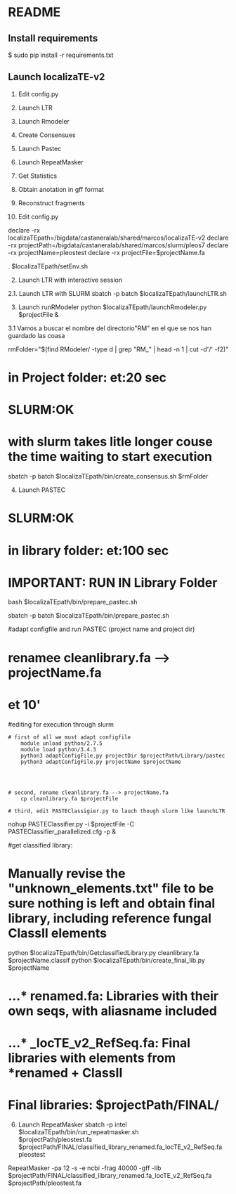 # README

## Install requirements

$ sudo pip install -r requirements.txt

## Launch localizaTE-v2

1. Edit config.py
2. Launch LTR
3. Launch Rmodeler
4. Create Consensues
5. Launch Pastec
6. Launch RepeatMasker
7. Get Statistics
8. Obtain anotation in gff format
9. Reconstruct fragments

1. Edit config.py

declare -rx localizaTEpath=/bigdata/castaneralab/shared/marcos/localizaTE-v2
declare -rx projectPath=/bigdata/castaneralab/shared/marcos/slurm/pleos7
declare -rx projectName=pleostest
declare -rx projectFile=$projectName.fa

. $localizaTEpath/setEnv.sh


2. Launch LTR with interactive session

2.1. Launch LTR with SLURM
sbatch -p batch $localizaTEpath/launchLTR.sh

3. Launch runRModeler
python $localizaTEpath/launchRmodeler.py $projectFile & 

3.1 Vamos a buscar el nombre del directorio"RM" en el que se nos han guardado las coasa

rmFolder="$(find RModeler/ -type d | grep "RM_" | head -n 1 | cut -d'/' -f2)"

# in Project folder: et:20 sec
# SLURM:OK
# with slurm takes litle longer couse the time waiting to start execution
sbatch -p batch $localizaTEpath/bin/create_consensus.sh $rmFolder 

4. Launch PASTEC
# SLURM:OK
# in library folder: et:100 sec
# IMPORTANT: RUN IN Library Folder
bash $localizaTEpath/bin/prepare_pastec.sh

sbatch -p batch $localizaTEpath/bin/prepare_pastec.sh

#adapt configfile and run PASTEC (project name and project dir)
# renamee cleanlibrary.fa --> projectName.fa
# et 10'
#editing for execution through slurm

    # first of all we must adapt configfile 
        module unload python/2.7.5
        module load python/3.4.3
        python3 adaptConfigFile.py projectDir $projectPath/Library/pastec
        python3 adaptConfigFile.py projectName $projectName
        
        

        
    # second, rename cleanlibrary.fa --> projectName.fa
        cp cleanlibrary.fa $projectFile
    
    # third, edit PASTEClassigier.py to lauch though slurm like launchLTR

nohup PASTEClassifier.py -i $projectFile -C PASTEClassifier_parallelized.cfg -p &

#get classified library:
# Manually revise the "unknown_elements.txt" file to be sure nothing is left and obtain final library, including reference fungal ClassII elements

python $localizaTEpath/bin/GetclassifiedLibrary.py cleanlibrary.fa $projectName.classif
python $localizaTEpath/bin/create_final_lib.py $projectName

# ...* renamed.fa: Libraries with their own seqs, with aliasname included
# ...* _locTE_v2_RefSeq.fa: Final libraries with elements from *renamed + ClassII
# Final libraries: $projectPath/FINAL/

6. Launch RepeatMasker
sbatch -p intel $localizaTEpath/bin/run_repeatmasker.sh \
$projectPath/pleostest.fa \
$projectPath/FINAL/classified_library_renamed.fa_locTE_v2_RefSeq.fa \
pleostest


RepeatMasker -pa 12 -s -e ncbi -frag 40000 -gff -lib $projectPath/FINAL/classified_library_renamed.fa_locTE_v2_RefSeq.fa $projectPath/pleostest.fa
